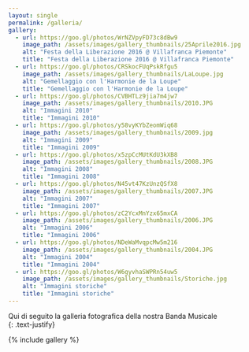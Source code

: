 ```yaml
---
layout: single
permalink: /galleria/
gallery:
  - url: https://goo.gl/photos/WrNZVpyFD73c8dBw9
    image_path: /assets/images/gallery_thumbnails/25Aprile2016.jpg
    alt: "Festa della Liberazione 2016 @ Villafranca Piemonte"
    title: "Festa della Liberazione 2016 @ Villafranca Piemonte"
  - url: https://goo.gl/photos/CRSkocFUqPskRfgu5
    image_path: /assets/images/gallery_thumbnails/LaLoupe.jpg
    alt: "Gemellaggio con l'Harmonie de la Loupe"
    title: "Gemellaggio con l'Harmonie de la Loupe"
  - url: https://goo.gl/photos/CVBHTLz9jia7m4jw7
    image_path: /assets/images/gallery_thumbnails/2010.JPG
    alt: "Immagini 2010"
    title: "Immagini 2010"
  - url: https://goo.gl/photos/y58vyKYbZeomWiq68
    image_path: /assets/images/gallery_thumbnails/2009.jpg
    alt: "Immagini 2009"
    title: "Immagini 2009"
  - url: https://goo.gl/photos/x5zpCcMUtKdU3kXB8
    image_path: /assets/images/gallery_thumbnails/2008.JPG
    alt: "Immagini 2008"
    title: "Immagini 2008"
  - url: https://goo.gl/photos/N45vt47KzUnzQSfX8
    image_path: /assets/images/gallery_thumbnails/2007.JPG
    alt: "Immagini 2007"
    title: "Immagini 2007"
  - url: https://goo.gl/photos/zC2YcxMnYzx65mxCA
    image_path: /assets/images/gallery_thumbnails/2006.JPG
    alt: "Immagini 2006"
    title: "Immagini 2006"
  - url: https://goo.gl/photos/NDeWaMvqpcMw5m216
    image_path: /assets/images/gallery_thumbnails/2004.JPG
    alt: "Immagini 2004"
    title: "Immagini 2004"
  - url: https://goo.gl/photos/W6gyvhaSWPRn54uw5
    image_path: /assets/images/gallery_thumbnails/Storiche.jpg
    alt: "Immagini storiche"
    title: "Immagini storiche"
---
```

Qui di seguito la galleria fotografica della nostra Banda Musicale  
{: .text-justify}

{% include gallery %}
